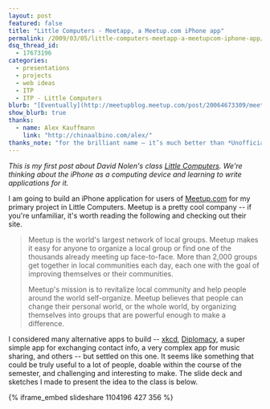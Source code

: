 ```yaml
---
layout: post
featured: false
title: "Little Computers - Meetapp, a Meetup.com iPhone app"
permalink: /2009/03/05/little-computers-meetapp-a-meetupcom-iphone-app/
dsq_thread_id:
  - 17673196
categories:
  - presentations
  - projects
  - web ideas
  - ITP
  - ITP - Little Computers
blurb: "[Eventually](http://meetupblog.meetup.com/post/20064673309/meetup-for-iphone), *finally*, they made their own."
show_blurb: true
thanks:
  - name: Alex Kauffmann
    link: "http://chinaalbino.com/alex/"
thanks_note: "for the brilliant name — it’s much better than *Unofficial Meetup*."
---
```

*This is my first post about David Nolen's class [Little Computers][1]. We're thinking about the iPhone as a computing device and learning to write applications for it.*

I am going to build an iPhone application for users of [Meetup.com][2] for my primary project in Little Computers. Meetup is a pretty cool company -- if you're unfamiliar, it's worth reading the following and checking out their site.

> Meetup is the world's largest network of local groups. Meetup makes it easy for anyone to organize a local group or find one of the thousands already meeting up face-to-face. More than 2,000 groups get together in local communities each day, each one with the goal of improving themselves or their communities.
> 
> Meetup's mission is to revitalize local community and help people around the world self-organize. Meetup believes that people can change their personal world, or the whole world, by organizing themselves into groups that are powerful enough to make a difference.

I considered many alternative apps to build -- [xkcd][3], [Diplomacy][4], a super simple app for exchanging contact info, a very complex app for music sharing, and others -- but settled on this one. It seems like something that could be truly useful to a lot of people, doable within the course of the semester, and challenging and interesting to make. The slide deck and sketches I made to present the idea to the class is below.

{% iframe_embed slideshare 1104196 427 356 %}

 [1]: http://www.littlecomputers.net/
 [2]: http://meetup.com/
 [3]: http://xkcd.com/
 [4]: http://en.wikipedia.org/wiki/Diplomacy_(game)